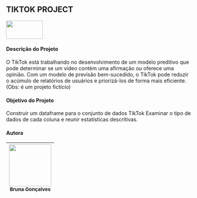 ## TIKTOK PROJECT
 

<img src="https://github.com/brunacpg/tiktok.project/assets/103262900/d70695ca-fe81-46bc-b92c-c6198c6544a1" width="100" height="50">

#### Descrição do Projeto

O TikTok está trabalhando no desenvolvimento de um modelo preditivo que pode determinar se um vídeo contém uma afirmação ou oferece uma opinião. Com um modelo de previsão bem-sucedido, o TikTok pode reduzir o acúmulo de relatórios de usuários e priorizá-los de forma mais eficiente. (Obs: é um projeto fictício) <br>

#### Objetivo do Projeto
Construir um dataframe para o conjunto de dados TikTok Examinar o tipo de dados de cada coluna e reunir estatísticas descritivas.

#### Autora

| [<img loading="lazy" src="https://avatars.githubusercontent.com/u/103262900?v=4" width=115><br><sub>Bruna Gonçalves</sub>](https://github.com/brunacpg) |
| :---: |


